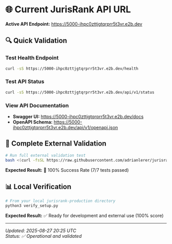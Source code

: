 # 🌐 Current JurisRank API URL

**Active API Endpoint:** https://5000-ihpc0zttjgtqrprr5t3vr.e2b.dev

## 🔍 Quick Validation

### Test Health Endpoint
```bash
curl -sS https://5000-ihpc0zttjgtqrprr5t3vr.e2b.dev/health
```

### Test API Status
```bash
curl -sS https://5000-ihpc0zttjgtqrprr5t3vr.e2b.dev/api/v1/status
```

### View API Documentation
- **Swagger UI:** https://5000-ihpc0zttjgtqrprr5t3vr.e2b.dev/docs
- **OpenAPI Schema:** https://5000-ihpc0zttjgtqrprr5t3vr.e2b.dev/api/v1/openapi.json

## 🧪 Complete External Validation

```bash
# Run full external validation test
bash <(curl -fsSL https://raw.githubusercontent.com/adrianlerer/jurisrank-production/main/examples/jurisrank_agent_test.sh) https://5000-ihpc0zttjgtqrprr5t3vr.e2b.dev
```

**Expected Result:** 🎉 100% Success Rate (7/7 tests passed)

## 📊 Local Verification

```bash
# From your local jurisrank-production directory
python3 verify_setup.py
```

**Expected Result:** ✅ Ready for development and external use (100% score)

---

*Updated: 2025-08-27 20:25 UTC*  
*Status: ✅ Operational and validated*